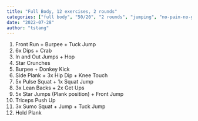 ```yaml
---
title: "Full Body, 12 exercises, 2 rounds"
categories: ["full body", "50/20", "2 rounds", "jumping", "no-pain-no-gain"]
date: "2022-07-28"
author: "tstang"
---
```


1. Front Run + Burpee + Tuck Jump
1. 6x Dips + Crab
1. In and Out Jumps + Hop
1. Star Crunches
1. Burpee + Donkey Kick
1. Side Plank + 3x Hip Dip + Knee Touch
1. 5x Pulse Squat + 1x Squat Jump
1. 3x Lean Backs + 2x Get Ups 
1. 5x Star Jumps (Plank position) + Front Jump
1. Triceps Push Up
1. 3x Sumo Squat + Jump + Tuck Jump
1. Hold Plank
